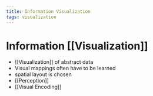 ```yaml
---
title: Information Visualization
tags: visualization
---
```


# Information [[Visualization]]
- [[Visualization]] of abstract data
- Visual mappings often have to be learned
- spatial layout is chosen
- [[Perception]]
- [[Visual Encoding]]




















